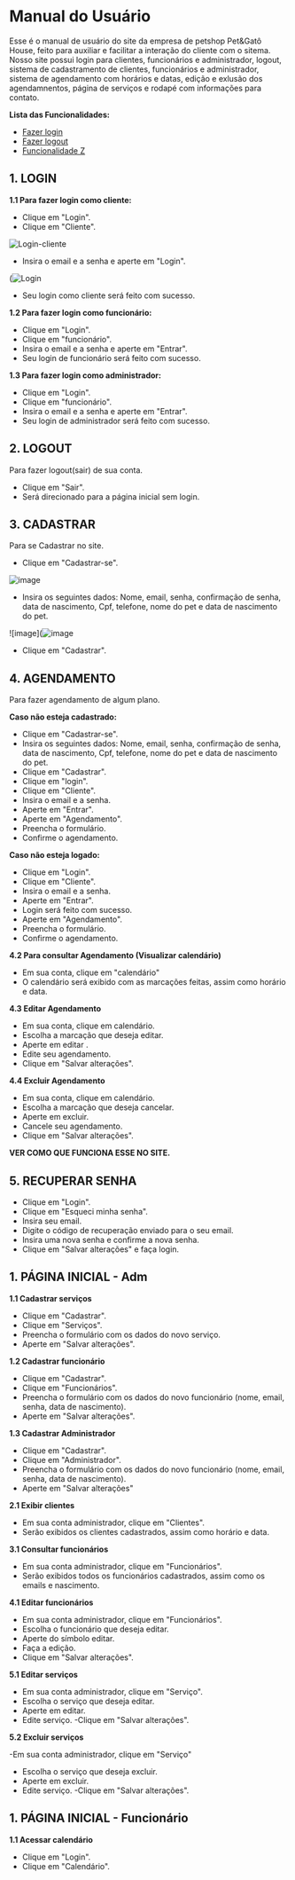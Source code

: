 # Manual do Usuário

Esse é o manual de usuário do site da empresa de petshop Pet&Gatô House, feito para auxiliar e facilitar a interação do cliente com o sitema. Nosso site possui login para clientes, funcionários e administrador, logout, sistema de cadastramento de clientes, funcionários e administrador, sistema de agendamento com horários e datas, edição e exlusão dos agendamnentos, página de serviços e rodapé com informações para contato.

**Lista das Funcionalidades:**

 - [Fazer login]()
 - [Fazer logout]()
 - [Funcionalidade Z](#Funcionalidade-Z)



## 1. LOGIN

**1.1 Para fazer login como cliente:** 

 - Clique em "Login".
 - Clique em "Cliente".
 
 ![Login-cliente](https://user-images.githubusercontent.com/95935490/208567158-5e0b2c1a-d498-4e7e-b3d6-11ae3b0a60f3.png)
 
 - Insira o email e a senha e aperte em "Login".

(![Login](https://user-images.githubusercontent.com/95979551/208568472-5a1c360e-2211-4fb9-af0e-5283f067b053.png)

 - Seu login como cliente será feito com sucesso.
 
 

**1.2 Para fazer login como funcionário:**

- Clique em "Login".
- Clique em "funcionário". 
- Insira o email e a senha e aperte em "Entrar".
- Seu login de funcionário será feito com sucesso.

**1.3 Para fazer login como administrador:**

- Clique em "Login".
- Clique em "funcionário". 
- Insira o email e a senha e aperte em "Entrar".
- Seu login de administrador será feito com sucesso.

## 2. LOGOUT 

Para fazer logout(sair) de sua conta. 

- Clique em "Sair".
- Será direcionado para a página inicial sem login. 

## 3. CADASTRAR

Para se Cadastrar no site. 

- Clique em "Cadastrar-se".

![image](https://user-images.githubusercontent.com/95979551/208568912-95742ddb-2308-4396-9eb8-368a42b9830e.png)

- Insira os seguintes dados: Nome, email, senha, confirmação de senha, data de nascimento, Cpf, telefone, nome do pet e data de nascimento do pet.


![image](![image](https://user-images.githubusercontent.com/95979551/208569150-e4c19e56-12b4-46fd-b3ab-e34c63dceaf9.png)

- Clique em "Cadastrar". 




## 4. AGENDAMENTO 

Para fazer agendamento de algum plano. 

**Caso não esteja cadastrado:**

 - Clique em "Cadastrar-se".
 - Insira os seguintes dados: Nome, email, senha, confirmação de senha, data de nascimento, Cpf, telefone, nome do pet e data de nascimento do pet. 
 - Clique em "Cadastrar".
 - Clique em "login". 
 - Clique em "Cliente".
 - Insira o email e a senha.
 - Aperte em "Entrar". 
 - Aperte em "Agendamento".
 - Preencha o formulário. 
 - Confirme o agendamento. 

**Caso não esteja logado:**

- Clique em "Login".
- Clique em "Cliente". 
- Insira o email e a senha.
- Aperte em "Entrar".
- Login será feito com sucesso. 
- Aperte em "Agendamento".
- Preencha o formulário. 
- Confirme o agendamento. 


**4.2 Para consultar Agendamento (Visualizar calendário)**

- Em sua conta, clique em "calendário" 
- O calendário será exibido com as marcações feitas, assim como horário e data. 

**4.3 Editar Agendamento** 

- Em sua conta, clique em calendário. 
- Escolha a marcação que deseja editar.
- Aperte em editar .
- Edite seu agendamento. 
- Clique em "Salvar alterações". 

**4.4 Excluir Agendamento**

- Em sua conta, clique em calendário. 
- Escolha a marcação que deseja cancelar.
- Aperte em excluir.
- Cancele seu agendamento. 
- Clique em "Salvar alterações". 

**VER COMO QUE FUNCIONA ESSE NO SITE.**

## 5. RECUPERAR SENHA 

- Clique em  "Login". 
- Clique em "Esqueci minha senha". 
- Insira seu email.
- Digite o código de recuperação enviado para o seu email.
- Insira uma nova senha e confirme a nova senha.
- Clique em "Salvar alterações" e faça login.


## 1. PÁGINA INICIAL - Adm 

**1.1 Cadastrar serviços**

- Clique em "Cadastrar".
- Clique em "Serviços".
- Preencha o formulário com os dados do novo serviço.
- Aperte em "Salvar alterações". 

**1.2 Cadastrar funcionário**

- Clique em "Cadastrar".
- Clique em "Funcionários".
- Preencha o formulário com os dados do novo funcionário (nome, email, senha, data de nascimento).
- Aperte em "Salvar alterações".


**1.3 Cadastrar Administrador**

- Clique em "Cadastrar".
- Clique em "Administrador".
- Preencha o formulário com os dados do novo funcionário (nome, email, senha, data de nascimento).
- Aperte em "Salvar alterações"


**2.1 Exibir clientes**

- Em sua conta administrador, clique em "Clientes".  
- Serão exibidos os clientes cadastrados, assim como horário e data. 


**3.1 Consultar funcionários**

- Em sua conta administrador, clique em "Funcionários". 
- Serão exibidos todos os funcionários cadastrados, assim como os emails e nascimento. 

**4.1 Editar funcionários**

- Em sua conta administrador, clique em "Funcionários".
- Escolha o funcionário que deseja editar.
- Aperte do símbolo editar.
- Faça a edição.
- Clique em "Salvar alterações".


**5.1 Editar serviços**
- Em sua conta administrador,  clique em "Serviço". 
- Escolha o serviço que deseja editar. 
- Aperte em editar. 
- Edite serviço. 
-Clique em "Salvar alterações". 

**5.2 Excluir serviços**

-Em sua conta administrador, clique em "Serviço"
- Escolha o serviço que deseja excluir. 
- Aperte em excluir. 
- Edite serviço. 
-Clique em "Salvar alterações".

## 1. PÁGINA INICIAL - Funcionário


**1.1 Acessar calendário**

- Clique em "Login". 
- Clique em "Calendário".
